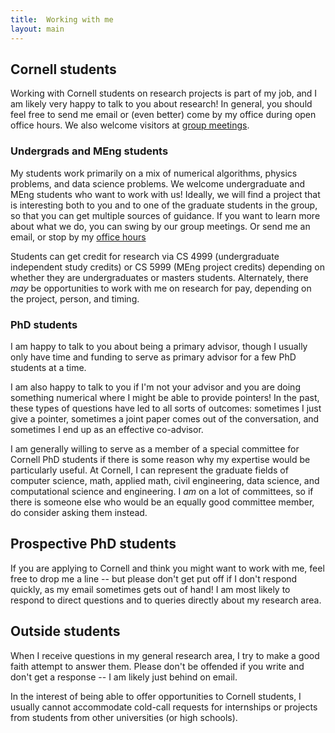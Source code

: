 ```yaml
---
title:  Working with me
layout: main
---
```


## Cornell students

Working with Cornell students on research projects is part of my job, and I am
likely very happy to talk to you about research!  In general, you should feel
free to send me email or (even better) come by my office during open office
hours.  We also welcome visitors at [group meetings](group.html).

### Undergrads and MEng students

My students work primarily on a mix of numerical algorithms, physics problems,
and data science problems.  We welcome undergraduate and MEng students who want
to work with us! Ideally, we will find a project that is interesting both to
you and to one of the graduate students in the group, so that you can get
multiple sources of guidance. If you want to learn more about what we do, you
can swing by our group meetings. Or send me an email, or stop by my
[office hours](hours.html)

Students can get credit for research via CS 4999 (undergraduate independent
study credits) or CS 5999 (MEng project credits) depending on whether they are
undergraduates or masters students.  Alternately, there *may* be opportunities
to work with me on research for pay, depending on the project, person, and
timing.

### PhD students

I am happy to talk to you about being a primary advisor, though I usually only
have time and funding to serve as primary advisor for a few PhD students at a
time.

I am also happy to talk to you if I'm not your advisor and you are doing
something numerical where I might be able to provide pointers!  In the past,
these types of questions have led to all sorts of outcomes: sometimes I just
give a pointer, sometimes a joint paper comes out of the conversation, and
sometimes I end up as an effective co-advisor. 

I am generally willing to serve as a member of a special committee for Cornell
PhD students if there is some reason why my expertise would be particularly
useful. At Cornell, I can represent the graduate fields of computer science,
math, applied math, civil engineering, data science, and computational science
and engineering.  I *am* on a lot of committees, so if there is someone else
who would be an equally good committee member, do consider asking them instead.

## Prospective PhD students

If you are applying to Cornell and think you might want to work with me,
feel free to drop me a line -- but please don't get put off if I don't
respond quickly, as my email sometimes gets out of hand!  I am most likely
to respond to direct questions and to queries directly about my research
area.

## Outside students

When I receive questions in my general research area, I try to make a
good faith attempt to answer them.  Please don't be offended if you write
and don't get a response -- I am likely just behind on email.

In the interest of being able to offer opportunities to Cornell students,
I usually cannot accommodate cold-call requests for internships or projects
from students from other universities (or high schools).
